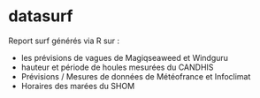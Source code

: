 # datasurf

Report surf générés via R sur :

* les prévisions de vagues de Magiqseaweed et Windguru
* hauteur et période de houles mesurées du CANDHIS
* Prévisions / Mesures de données de Météofrance et Infoclimat
* Horaires des marées du SHOM

